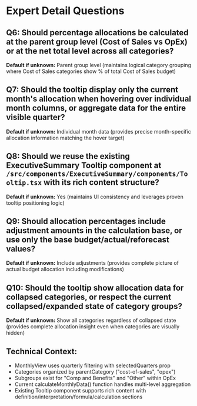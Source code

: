 # Expert Detail Questions

## Q6: Should percentage allocations be calculated at the parent group level (Cost of Sales vs OpEx) or at the net total level across all categories?
**Default if unknown:** Parent group level (maintains logical category grouping where Cost of Sales categories show % of total Cost of Sales budget)

## Q7: Should the tooltip display only the current month's allocation when hovering over individual month columns, or aggregate data for the entire visible quarter?
**Default if unknown:** Individual month data (provides precise month-specific allocation information matching the hover target)

## Q8: Should we reuse the existing ExecutiveSummary Tooltip component at `/src/components/ExecutiveSummary/components/Tooltip.tsx` with its rich content structure?
**Default if unknown:** Yes (maintains UI consistency and leverages proven tooltip positioning logic)

## Q9: Should allocation percentages include adjustment amounts in the calculation base, or use only the base budget/actual/reforecast values?
**Default if unknown:** Include adjustments (provides complete picture of actual budget allocation including modifications)

## Q10: Should the tooltip show allocation data for collapsed categories, or respect the current collapsed/expanded state of category groups?
**Default if unknown:** Show all categories regardless of collapsed state (provides complete allocation insight even when categories are visually hidden)

## Technical Context:
- MonthlyView uses quarterly filtering with selectedQuarters prop
- Categories organized by parentCategory ("cost-of-sales", "opex") 
- Subgroups exist for "Comp and Benefits" and "Other" within OpEx
- Current calculateMonthlyData() function handles multi-level aggregation
- Existing Tooltip component supports rich content with definition/interpretation/formula/calculation sections